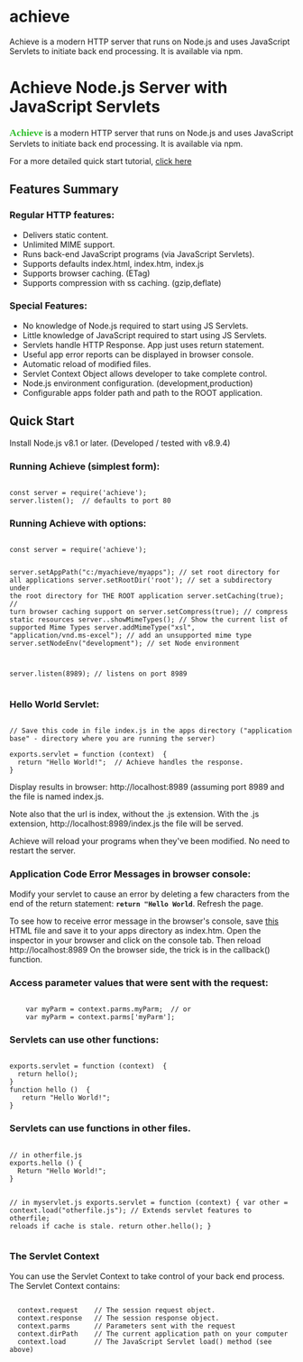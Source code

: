 # achieve
Achieve is a modern HTTP server  that runs on Node.js and uses JavaScript Servlets to initiate back end processing. It is available via npm.
<h1>Achieve Node.js Server with JavaScript Servlets</h1>
<p><span style="font-family:'Merienda';font-size:125%;font-weight:bold;color:rgb(46, 190, 43);">Achieve</span> is a modern HTTP server 
that runs on Node.js and uses JavaScript Servlets to initiate back end processing. It is available via npm.<p>
<p>For a more detailed quick start tutorial, <a href="" target="http://hll.nu/achieve/">click here</a></p>
<h2>Features Summary</h2>
<h3>Regular HTTP features:</h3>
<ul>
<li>Delivers static content.</li>
<li>Unlimited MIME support.</li>
<li>Runs back-end JavaScript programs (via JavaScript Servlets).</li>
<li>Supports defaults index.html, index.htm, index.js</li>
<li>Supports browser caching. (ETag)</li>
<li>Supports compression with ss caching. (gzip,deflate)</li>
</ul>
<h3>Special Features:</h3>
<ul>
<li>No knowledge of Node.js required to start using JS Servlets.</li>
<li>Little knowledge of JavaScript required to start using JS Servlets.</li>
<li>Servlets handle HTTP Response. App just uses return statement.</li>
<li>Useful app error reports can be displayed in browser console.</li>
<li>Automatic reload of modified files.</li>
<li>Servlet Context Object allows developer to take complete control.</li>
<li>Node.js environment configuration. (development,production)</li>
<li>Configurable apps folder path and path to the ROOT application.</li>
</ul>

<h2>Quick Start</h2>
<p>Install Node.js v8.1 or later. (Developed / tested with v8.9.4)</p>
<h3>Running Achieve (simplest form):</h3>
<pre><code>
const server = require('achieve');
server.listen();  // defaults to port 80
</code></pre>
<h3>Running Achieve with options:</h3>
<pre><code>
const server = require('achieve');

server.setAppPath("c:/myachieve/myapps");                // set root directory for all applications
server.setRootDir('root');                               // set a subdirectory under the root directory for THE ROOT application
server.setCaching(true);                                 // turn browser caching support on
server.setCompress(true);                                // compress static resources
server..showMimeTypes();                                 // Show the current list of supported Mime Types
server.addMimeType("xsl", "application/vnd.ms-excel");   // add an unsupported mime type
server.setNodeEnv("development");                        // set Node environment 

server.listen(8989);  // listens on port 8989
</code></pre>
<h3>Hello World Servlet:</h3>
<pre><code>
// Save this code in file index.js in the apps directory ("application base" - directory where you are running the server)<br>
exports.servlet = function (context)  {
  return "Hello World!";  // Achieve handles the response.
}
</code></pre>
<p>Display results in browser: http://localhost:8989 (assuming port 8989 and the file is named index.js.</p>
<p>Note also that the url is index, without the .js extension. With the .js extension, http://localhost:8989/index.js the file will be served.</p>
<p>Achieve will reload your programs when they've been modified. No need to restart the server.</p>
<h3>Application Code Error Messages in browser console:</h3>
<p>Modify your servlet to cause an error by deleting a few characters from the end of the return statement: 
<code style="margin-left:0px;display:inline-block;font-weight:bold;">return "Hello World</code>. Refresh the page.</p>
<p>To see how to receive error message in the browser's console, save <a href='http://hll.nu/achieve/samp1/index.htm' download='index.htm' target="_blank">this</a>
HTML file and save it to your apps directory as index.htm. Open the inspector in your browser and click on the console tab. Then 
reload http://localhost:8989 On the browser side, the trick is in the callback() function.</p>
<h3>Access parameter values that were sent with the request:</h3>
<pre><code>
    var myParm = context.parms.myParm;  // or
    var myParm = context.parms['myParm'];
</code></pre>

<h3>Servlets can use other functions:</h3>
<pre><code>
exports.servlet = function (context)  {
  return hello();
}
function hello ()  {
   return "Hello World!";
}
</code></pre>
<h3>Servlets can use functions in other files.</h3>
<pre><code>
// in otherfile.js
exports.hello () {
  Return "Hello World!";
}

// in myservlet.js
exports.servlet = function (context) {
  var other = context.load("otherfile.js");  // Extends servlet features to otherfile; reloads if cache is stale.
  return other.hello();
}
</code></pre>
<h3>The Servlet Context</h3>
<p style="margin-bottom:0px;">You can use the Servlet Context to take control of your back end process. The Servlet Context contains:</p>
<pre><code>
  context.request    // The session request object.
  context.response   // The session response object.
  context.parms      // Parameters sent with the request
  context.dirPath    // The current application path on your computer
  context.load       // The JavaScript Servlet load() method (see above)
</code></pre>
